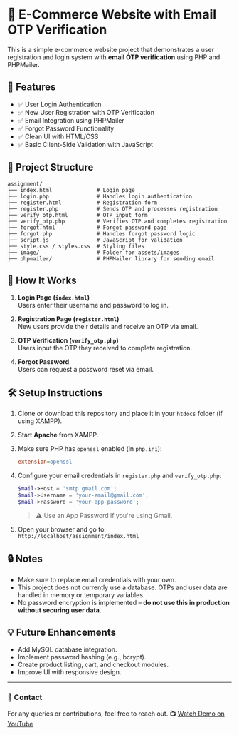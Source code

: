
# 🛒 E-Commerce Website with Email OTP Verification

This is a simple e-commerce website project that demonstrates a user registration and login system with **email OTP verification** using PHP and PHPMailer.

## 🔐 Features

- ✅ User Login Authentication
- ✅ New User Registration with OTP Verification
- ✅ Email Integration using PHPMailer
- ✅ Forgot Password Functionality
- ✅ Clean UI with HTML/CSS
- ✅ Basic Client-Side Validation with JavaScript

## 📁 Project Structure

```
assignment/
├── index.html              # Login page
├── login.php               # Handles login authentication
├── register.html           # Registration form
├── register.php            # Sends OTP and processes registration
├── verify_otp.html         # OTP input form
├── verify_otp.php          # Verifies OTP and completes registration
├── forgot.html             # Forgot password page
├── forgot.php              # Handles forgot password logic
├── script.js               # JavaScript for validation
├── style.css / styles.css  # Styling files
├── image/                  # Folder for assets/images
├── phpmailer/              # PHPMailer library for sending email
```

## 🚀 How It Works

1. **Login Page (`index.html`)**  
   Users enter their username and password to log in.

2. **Registration Page (`register.html`)**  
   New users provide their details and receive an OTP via email.

3. **OTP Verification (`verify_otp.php`)**  
   Users input the OTP they received to complete registration.

4. **Forgot Password**  
   Users can request a password reset via email.

## 🛠 Setup Instructions

1. Clone or download this repository and place it in your `htdocs` folder (if using XAMPP).
2. Start **Apache** from XAMPP.
3. Make sure PHP has `openssl` enabled (in `php.ini`):
   ```ini
   extension=openssl
   ```
4. Configure your email credentials in `register.php` and `verify_otp.php`:
   ```php
   $mail->Host = 'smtp.gmail.com';
   $mail->Username = 'your-email@gmail.com';
   $mail->Password = 'your-app-password';
   ```
   > ⚠️ Use an App Password if you're using Gmail.

5. Open your browser and go to:  
   `http://localhost/assignment/index.html`

## 🔒 Notes

- Make sure to replace email credentials with your own.
- This project does not currently use a database. OTPs and user data are handled in memory or temporary variables.
- No password encryption is implemented – **do not use this in production without securing user data**.

## 💡 Future Enhancements

- Add MySQL database integration.
- Implement password hashing (e.g., bcrypt).
- Create product listing, cart, and checkout modules.
- Improve UI with responsive design.

---

### 📧 Contact

For any queries or contributions, feel free to reach out.
📺 [Watch Demo on YouTube](https://www.youtube.com/watch?v=ISwT6Ai4Q08)

